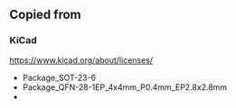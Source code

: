 ## Copied from

### KiCad

https://www.kicad.org/about/licenses/

- Package_SOT-23-6
- Package_QFN-28-1EP_4x4mm_P0.4mm_EP2.8x2.8mm
- 
